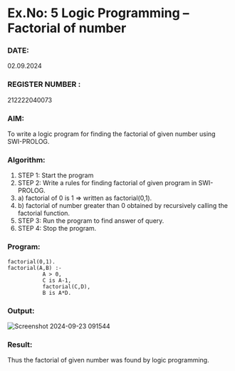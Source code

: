 # Ex.No: 5   Logic Programming – Factorial of number   
### DATE:      
02.09.2024
### REGISTER NUMBER :
212222040073
### AIM: 
To  write  a logic program for finding the factorial of given number using SWI-PROLOG. 
### Algorithm:
1. STEP 1: Start the program
2. STEP 2:  Write a rules for finding factorial of given program in SWI-PROLOG.
3.   a)	factorial of 0 is 1 => written as factorial(0,1).
4.   b)	factorial of number greater than 0 obtained by recursively calling the factorial    function.
5. STEP 3: Run the program  to find answer of  query.
6. STEP 4: Stop the program.

### Program:
```
factorial(0,1).
factorial(A,B) :-  
           A > 0, 
           C is A-1,
           factorial(C,D),
           B is A*D.
```


### Output:

![Screenshot 2024-09-23 091544](https://github.com/user-attachments/assets/d3d6ee73-b755-4047-b9aa-775db18a6bbf)


### Result:
Thus the factorial of given number was found by logic programming. 
